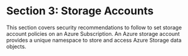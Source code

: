 # Section 3: Storage Accounts

This section covers security recommendations to follow to set storage account policies on an Azure Subscription. An Azure storage account provides a unique namespace to store and access Azure Storage data objects.